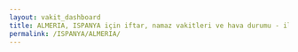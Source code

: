 ```yaml
---
layout: vakit_dashboard
title: ALMERIA, ISPANYA için iftar, namaz vakitleri ve hava durumu - ilçe/eyalet seç
permalink: /ISPANYA/ALMERIA/
---
```


<script type="text/javascript">
  var GLOBAL_COUNTRY = 'ISPANYA';
  var GLOBAL_CITY = 'ALMERIA';
  var GLOBAL_STATE = '';
  var lat = 72;
  var lon = 21;
</script>
